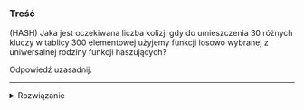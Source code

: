 ### Treść
(HASH)
Jaka jest oczekiwana liczba kolizji gdy do umieszczenia 30 różnych kluczy w tablicy 300 elementowej użyjemy funkcji losowo wybranej z uniwersalnej rodziny funkcji haszujących? 

Odpowiedź uzasadnij.

------
<details><summary>Rozwiązanie</summary>
<p>

$$EX = {30 \choose 2} * \frac 1 {300}$$
